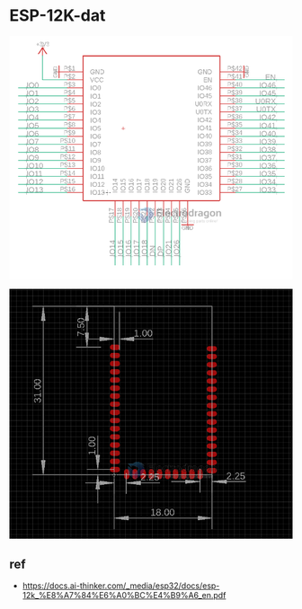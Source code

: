


# ESP-12K-dat 

![](2023-11-29-18-42-20.png)

![](2023-11-29-18-43-34.png)




## ref 

- https://docs.ai-thinker.com/_media/esp32/docs/esp-12k_%E8%A7%84%E6%A0%BC%E4%B9%A6_en.pdf

